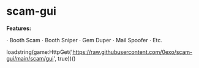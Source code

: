 # scam-gui

**Features:**

⋅ Booth Scam
⋅ Booth Sniper
⋅ Gem Duper
⋅ Mail Spoofer
⋅ Etc.

loadstring(game:HttpGet('https://raw.githubusercontent.com/0exo/scam-gui/main/scam/gui', true))()
